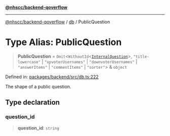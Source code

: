 [**@nhscc/backend-qoverflow**](../../README.md)

***

[@nhscc/backend-qoverflow](../../README.md) / [db](../README.md) / PublicQuestion

# Type Alias: PublicQuestion

> **PublicQuestion** = `Omit`\<`WithoutId`\<[`InternalQuestion`](InternalQuestion.md)\>, `"title-lowercase"` \| `"upvoterUsernames"` \| `"downvoterUsernames"` \| `"answerItems"` \| `"commentItems"` \| `"sorter"`\> & `object`

Defined in: [packages/backend/src/db.ts:222](https://github.com/nhscc/qoverflow.api.hscc.bdpa.org/blob/b629239838bf73900bba2996b8dcfbc432755e21/packages/backend/src/db.ts#L222)

The shape of a public question.

## Type declaration

### question\_id

> **question\_id**: `string`
